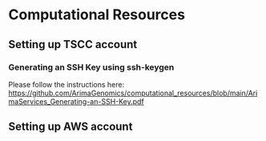 # Computational Resources

## Setting up TSCC account
### Generating an SSH Key using ssh-keygen

Please follow the instructions here:
https://github.com/ArimaGenomics/computational_resources/blob/main/ArimaServices_Generating-an-SSH-Key.pdf


## Setting up AWS account

##

